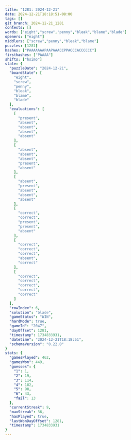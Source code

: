 ```yaml
---
title: "1281: 2024-12-21"
date: 2024-12-21T18:18:51-08:00
tags: []
git_branch: 2024-12-21_1281
contests: []
words: ["eight","screw","penny","bleak","blame","blade"]
openers: ["eight"]
middlers: ["screw","penny","bleak","blame"]
puzzles: [1281]
hashes: ["PAAAAAAAPAAPAAACCPPACCCACCCCCC"]
firsthashes: ["PAAAA"]
shifts: ["hsimo"]
state: {
  "puzzleDate": "2024-12-21",
  "boardState": [
    "eight",
    "screw",
    "penny",
    "bleak",
    "blame",
    "blade"
  ],
  "evaluations": [
    [
      "present",
      "absent",
      "absent",
      "absent",
      "absent"
    ],
    [
      "absent",
      "absent",
      "absent",
      "present",
      "absent"
    ],
    [
      "absent",
      "present",
      "absent",
      "absent",
      "absent"
    ],
    [
      "correct",
      "correct",
      "present",
      "present",
      "absent"
    ],
    [
      "correct",
      "correct",
      "correct",
      "absent",
      "correct"
    ],
    [
      "correct",
      "correct",
      "correct",
      "correct",
      "correct"
    ]
  ],
  "rowIndex": 6,
  "solution": "blade",
  "gameStatus": "WIN",
  "hardMode": true,
  "gameId": "2047",
  "dayOffset": 1281,
  "timestamp": 1734833931,
  "datetime": "2024-12-21T18:18:51",
  "schemaVersion": "0.22.0"
}
stats: {
  "gamesPlayed": 462,
  "gamesWon": 449,
  "guesses": {
    "1": 1,
    "2": 19,
    "3": 114,
    "4": 182,
    "5": 90,
    "6": 43,
    "fail": 13
  },
  "currentStreak": 9,
  "maxStreak": 36,
  "hasPlayed": true,
  "lastWonDayOffset": 1281,
  "timestamp": 1734833931
}
---
```

<!-- more -->
